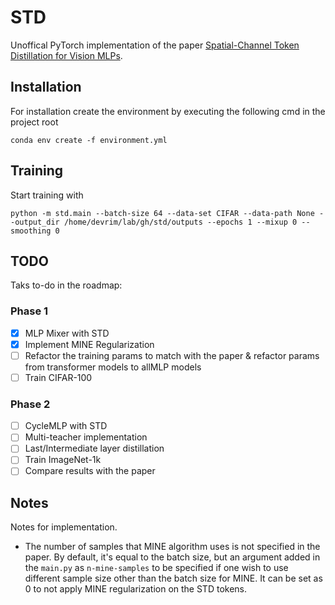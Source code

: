 # STD
Unoffical PyTorch implementation of the paper [Spatial-Channel Token Distillation for Vision MLPs](https://proceedings.mlr.press/v162/li22c.html).

## Installation

For installation create the environment by executing the following cmd in the project root

```shell
conda env create -f environment.yml
```

## Training

Start training with 

```shell
python -m std.main --batch-size 64 --data-set CIFAR --data-path None --output_dir /home/devrim/lab/gh/std/outputs --epochs 1 --mixup 0 --smoothing 0
```

## TODO
Taks to-do in the roadmap:

### Phase 1
- [X] MLP Mixer with STD
- [X] Implement MINE Regularization
- [ ] Refactor the training params to match with the paper & refactor params from transformer models to allMLP models
- [ ] Train CIFAR-100

### Phase 2
- [ ] CycleMLP with STD
- [ ] Multi-teacher implementation
- [ ] Last/Intermediate layer distillation
- [ ] Train ImageNet-1k
- [ ] Compare results with the paper

## Notes

Notes for implementation.

- The number of samples that MINE algorithm uses is not specified in the paper. By default, it's equal to the batch size, but an argument added in the `main.py` as `n-mine-samples` to be specified if one wish to use different sample size other than the batch size for MINE. It can be set as 0 to not apply MINE regularization on the STD tokens. 
